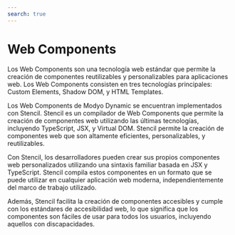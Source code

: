```yaml
---
search: true
---
```


# Web Components

Los Web Components son una tecnología web estándar que permite la creación de componentes reutilizables y personalizables para aplicaciones web. Los Web Components consisten en tres tecnologías principales: Custom Elements, Shadow DOM, y HTML Templates.

Los Web Components de Modyo Dynamic se encuentran implementados con Stencil. Stencil es un compilador de Web Components que permite la creación de componentes web utilizando las últimas tecnologías, incluyendo TypeScript, JSX, y Virtual DOM. Stencil permite la creación de componentes web que son altamente eficientes, personalizables, y reutilizables.

Con Stencil, los desarrolladores pueden crear sus propios componentes web personalizados utilizando una sintaxis familiar basada en JSX y TypeScript. Stencil compila estos componentes en un formato que se puede utilizar en cualquier aplicación web moderna, independientemente del marco de trabajo utilizado.

Además, Stencil facilita la creación de componentes accesibles y cumple con los estándares de accesibilidad web, lo que significa que los componentes son fáciles de usar para todos los usuarios, incluyendo aquellos con discapacidades.

